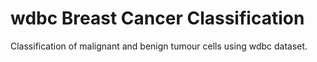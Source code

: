 # wdbc Breast Cancer Classification

Classification of malignant and benign tumour cells using wdbc dataset.
